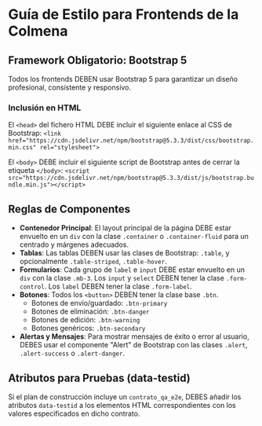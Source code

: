 # Guía de Estilo para Frontends de la Colmena

## Framework Obligatorio: Bootstrap 5
Todos los frontends DEBEN usar Bootstrap 5 para garantizar un diseño profesional, consistente y responsivo.

### Inclusión en HTML
El `<head>` del fichero HTML DEBE incluir el siguiente enlace al CSS de Bootstrap:
`<link href="https://cdn.jsdelivr.net/npm/bootstrap@5.3.3/dist/css/bootstrap.min.css" rel="stylesheet">`

El `<body>` DEBE incluir el siguiente script de Bootstrap antes de cerrar la etiqueta `</body>`:
`<script src="https://cdn.jsdelivr.net/npm/bootstrap@5.3.3/dist/js/bootstrap.bundle.min.js"></script>`

## Reglas de Componentes
- **Contenedor Principal**: El layout principal de la página DEBE estar envuelto en un `div` con la clase `.container` o `.container-fluid` para un centrado y márgenes adecuados.
- **Tablas**: Las tablas DEBEN usar las clases de Bootstrap: `.table`, y opcionalmente `.table-striped`, `.table-hover`.
- **Formularios**: Cada grupo de `label` e `input` DEBE estar envuelto en un `div` con la clase `.mb-3`. Los `input` y `select` DEBEN tener la clase `.form-control`. Los `label` DEBEN tener la clase `.form-label`.
- **Botones**: Todos los `<button>` DEBEN tener la clase base `.btn`.
  - Botones de envío/guardado: `.btn-primary`
  - Botones de eliminación: `.btn-danger`
  - Botones de edición: `.btn-warning`
  - Botones genéricos: `.btn-secondary`
- **Alertas y Mensajes**: Para mostrar mensajes de éxito o error al usuario, DEBES usar el componente "Alert" de Bootstrap con las clases `.alert`, `.alert-success` o `.alert-danger`.

## Atributos para Pruebas (data-testid)
Si el plan de construcción incluye un `contrato_qa_e2e`, DEBES añadir los atributos `data-testid` a los elementos HTML correspondientes con los valores especificados en dicho contrato.